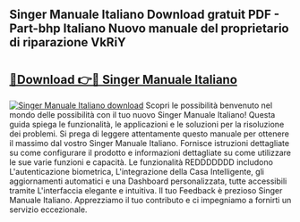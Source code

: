 ## Singer Manuale Italiano Download gratuit PDF - Part-bhp Italiano Nuovo manuale del proprietario di riparazione VkRiY

# <h2><a href="http://df91kr.blite.top/?on=Singer+Manuale+Italiano">🔗Download 👉🔴 Singer Manuale Italiano</a></h2>

[![Singer Manuale Italiano download](https://i.imgur.com/lujVjoI.png)](http://df91kr.blite.top/?on=Singer+Manuale+Italiano)
Scopri le possibilità benvenuto nel mondo delle possibilità con il tuo nuovo Singer Manuale Italiano! Questa guida spiega le funzionalità, le applicazioni e le soluzioni per la risoluzione dei problemi. Si prega di leggere attentamente questo manuale per ottenere il massimo dal vostro Singer Manuale Italiano. Fornisce istruzioni dettagliate su come configurare il prodotto e informazioni dettagliate su come utilizzare le sue varie funzioni e capacità. Le funzionalità REDDDDDDD includono L'autenticazione biometrica, L'integrazione della Casa Intelligente, gli aggiornamenti automatici e una Dashboard personalizzata, tutte accessibili tramite L'interfaccia elegante e intuitiva. Il tuo Feedback è prezioso Singer Manuale Italiano. Apprezziamo il tuo contributo e ci impegniamo a fornirti un servizio eccezionale.
